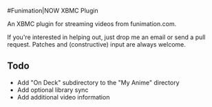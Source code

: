 #Funimation|NOW XBMC Plugin

An XBMC plugin for streaming videos from funimation.com.

If you're interested in helping out, just drop me an email or send a pull
request. Patches and (constructive) input are always welcome.

Todo
----
+ Add "On Deck" subdirectory to the "My Anime" directory
+ Add optional library sync
+ Add additional video information
